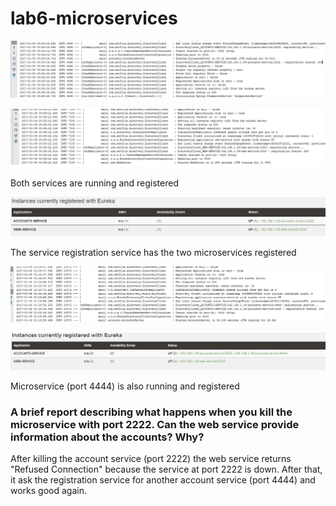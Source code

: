 # lab6-microservices


![Account Service](imagenes/accounts.png "Accounts Service")

![Web Service](imagenes/web.png "Web Service")

Both services are running and registered

![Microservices registered](imagenes/instances.png "Microservices registered")

The service registration service has the two microservices registered

![Second Accounts Service registered](imagenes/account2.png "Second Accounts Service registered")

![Second Accounts Service registered](imagenes/instances2.png "Second Accounts Service registered")

Microservice (port 4444) is also running and registered




### A brief report describing what happens when you kill the microservice with port 2222. Can the web service provide information about the accounts? Why?


After killing the account service (port 2222) the web service returns "Refused Connection" because the service at port 2222 is down. After that, it ask the registration service for another account service (port 4444) and works good again.
